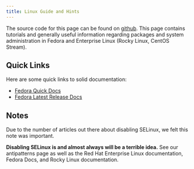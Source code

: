 ```yaml
---
title: Linux Guide and Hints
---
```


The source code for this page can be found on [github](https://github.com/nazunalika/linux-guide-and-hints). This page contains tutorials and generally useful information regarding packages and system administration in Fedora and Enterprise Linux (Rocky Linux, CentOS Stream).

## Quick Links

Here are some quick links to solid documentation:

* [Fedora Quick Docs](https://docs.fedoraproject.org/en-US/quick-docs/)
* [Fedora Latest Release Docs](https://docs.fedoraproject.org/en-US/fedora/latest/)

## Notes

Due to the number of articles out there about disabling SELinux, we felt this note was important.

**Disabling SELinux is and almost always will be a terrible idea.** See our antipatterns page as well as the Red Hat Enterprise Linux documentation, Fedora Docs, and Rocky Linux documentation.
